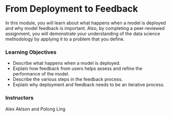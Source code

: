 # From Deployment to Feedback
In this module, you will learn about what happens when a model is deployed and why model feedback is important. Also, by completing a peer-reviewed assignment, you will demonstrate your understanding of the data science methodology by applying it to a problem that you define.

### Learning Objectives
- Describe what happens when a model is deployed.
- Explain how feedback from users helps assess and refine the performance of the model.
- Describe the various steps in the feedback process.
- Explain why deployment and feedback needs to be an iterative process.

### Instructors
Alex Aklson and Polong Ling
